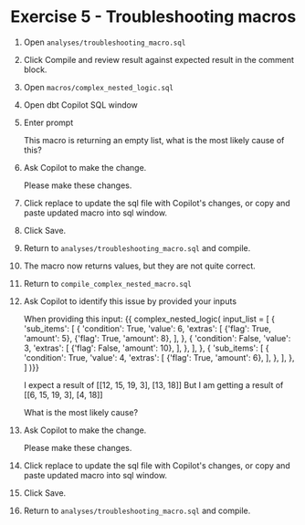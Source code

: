 # Exercise 5 - Troubleshooting macros

1. Open `analyses/troubleshooting_macro.sql`
  
2. Click Compile and review result against expected result in the comment block.
  
3. Open `macros/complex_nested_logic.sql`
  
4. Open dbt Copilot SQL window

5. Enter prompt
<ul>
This macro is returning an empty list, what is the most likely cause of this?
</ul>

6. Ask Copilot to make the change.
<ul>
Please make these changes.
</ul>

7. Click replace to update the sql file with Copilot's 
changes, or copy and paste updated macro into sql window.

8. Click Save.

9. Return to `analyses/troubleshooting_macro.sql` and compile.

10. The macro now returns values, but they are not quite correct.
    
11. Return to `compile_complex_nested_macro.sql`

12. Ask Copilot to identify this issue by provided your inputs
<ul> 
When providing this input:
{{ complex_nested_logic( input_list = [ { 'sub_items': [ { 'condition': True, 'value': 6,
'extras': [ {'flag': True, 'amount': 5},
{'flag': True, 'amount': 8},
], }, { 'condition': False, 'value': 3,
'extras': [ {'flag': False, 'amount': 10}, ], }, ], }, { 'sub_items': [ { 'condition': True, 'value': 4,
'extras': [ {'flag': True, 'amount': 6},
], }, ], }, ] )}}

I expect a result of [[12, 15, 19, 3], [13, 18]]
But I am getting a result of [[6, 15, 19, 3], [4, 18]]

What is the most likely cause?
</ul>

13. Ask Copilot to make the change.
<ul>
Please make these changes.
</ul>

14. Click replace to update the sql file with Copilot's 
changes, or copy and paste updated macro into sql window.

15. Click Save.

16. Return to `analyses/troubleshooting_macro.sql` and compile.
